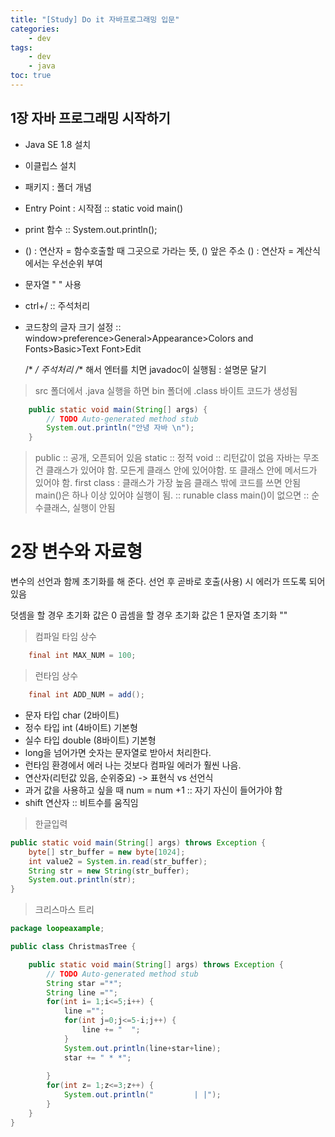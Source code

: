 ```yaml
---
title: "[Study] Do it 자바프로그래밍 입문"
categories:
    - dev
tags:
    - dev
    - java
toc: true
---
```


## 1장 자바 프로그래밍 시작하기

* Java SE 1.8 설치
* 이클립스 설치

* 패키지 : 폴더 개념
* Entry Point : 시작점 :: static void main()
* print 함수 ::  System.out.println();
* () : 연산자 = 함수호출할 때 그곳으로 가라는 뜻, () 앞은 주소
  () : 연산자 = 계산식에서는 우선순위 부여
* 문자열 " " 사용
* ctrl+/ :: 주석처리
* 코드창의 글자 크기 설정 :: window>preference>General>Appearance>Colors and Fonts>Basic>Text Font>Edit 

	/*  */ 주석처리
	/** 해서 엔터를 치면 javadoc이 실행됨 : 설명문 달기
	
> src 폴더에서 .java 실행을 하면 bin 폴더에 .class 바이트 코드가 생성됨

```java
	public static void main(String[] args) {
		// TODO Auto-generated method stub
		System.out.println("안녕 자바 \n");
	}
```

> public :: 공개, 오픈되어 있음 
> static :: 정적
> void :: 리턴값이 없음
> 자바는 무조건 클래스가 있어야 함. 모든게 클래스 안에 있어야함. 또 클래스 안에 메서드가 있어야 함.
> first class : 클래스가 가장 높음 
> 클래스 밖에 코드를 쓰면 안됨
> main()은 하나 이상 있어야 실행이 됨. :: runable class
> main()이 없으면 :: 순수클래스, 실행이 안됨

# 2장 변수와 자료형

변수의 선언과 함께 초기화를 해 준다.
선언 후 곧바로 호출(사용) 시 에러가 뜨도록 되어 있음

덧셈을 할 경우 초기화 값은 0
곱셈을 할 경우 초기화 값은 1
문자열 초기화 ""


> 컴파일 타임 상수

```Java
	final int MAX_NUM = 100;
```

> 런타임 상수

```Java
	final int ADD_NUM = add();
```

* 문자 타입 char (2바이트) 
* 정수 타입 int (4바이트) 기본형
* 실수 타입 double (8바이트) 기본형
* long을 넘어가면 숫자는 문자열로 받아서 처리한다.
* 런타임 환경에서 에러 나는 것보다 컴파일 에러가 훨씬 나음.
* 연산자(리턴값 있음, 순위중요) -> 표현식 vs 선언식
* 과거 값을 사용하고 싶을 때
num = num +1 :: 자기 자신이 들어가야 함
* shift 연산자 :: 비트수를 움직임

> 한글입력

```Java
public static void main(String[] args) throws Exception {
	byte[] str_buffer = new byte[1024];
	int value2 = System.in.read(str_buffer);
	String str = new String(str_buffer);
	System.out.println(str);
}
```
>크리스마스 트리
```Java
package loopeaxample;

public class ChristmasTree {

	public static void main(String[] args) throws Exception {
		// TODO Auto-generated method stub
		String star ="*";
		String line ="";
		for(int i= 1;i<=5;i++) {
			line ="";
			for(int j=0;j<=5-i;j++) {
				line += "  ";
			}
			System.out.println(line+star+line);
			star += " * *";
			
		}
		for(int z= 1;z<=3;z++) {
			System.out.println("         | |");
		}	
	}
}
```


<!--stackedit_data:
eyJoaXN0b3J5IjpbNzQ2OTgwNTgsLTExMTQwMDk1NTksMTQ5Mj
IyNjk3NiwyMDk0Mzk0Mzc1LC0xMTM4MDQ4MDMyLC0zODgwNTE0
MDAsMTM0MzQ4MjE5NywxMTgxODQwMzMxLDk1MDQxMTM1NywxNz
M3OTY4Nzg5LDE0Nzk2MDI1Myw1NjgyMjIyNzYsLTg3NTQ5MDkz
NywyNzYyNTM2MSwtMTI2ODQ4Mzg4NSwxNjc0NjM3ODU5LDEwND
kxNjE4OTUsLTE0MzE2Nzk3MjNdfQ==
-->